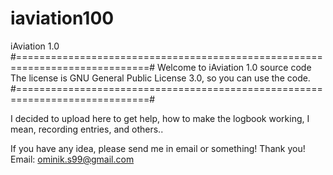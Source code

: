 # iaviation100
iAviation 1.0
#=============================================================================#
Welcome to iAviation 1.0 source code
The license is GNU General Public License 3.0, so you can use the code.
#=============================================================================#

I decided to upload here to get help, how to make the logbook working, I mean, recording entries, and others..

If you have any idea, please send me in email or something! Thank you!
Email: ominik.s99@gmail.com
